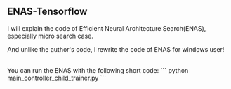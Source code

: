 ## ENAS-Tensorflow

I will explain the code of Efficient Neural Architecture Search(ENAS), especially micro search case.

And unlike the author's code, I rewrite the code of ENAS  for windows user!

<br/>
You can run the ENAS with the following short code:
```
python main_controller_child_trainer.py
```
